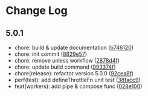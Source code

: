 # Change Log

## 5.0.1

- chore: build & update documentation ([b746120](https://github.com/cc-hearts/utils/commit/b746120))
- chore: init commit ([8829e57](https://github.com/cc-hearts/utils/commit/8829e57))
- chore: remove unless workflow ([2878d4f](https://github.com/cc-hearts/utils/commit/2878d4f))
- chore: update build command ([993374f](https://github.com/cc-hearts/utils/commit/993374f))
- chore(release): refactor version 5.0.0 ([92cea8f](https://github.com/cc-hearts/utils/commit/92cea8f))
- perf(test): add defineThrottleFn unit test ([38facc9](https://github.com/cc-hearts/utils/commit/38facc9))
- feat(workers): add pipe & compose func ([028e100](https://github.com/cc-hearts/utils/commit/028e100))
